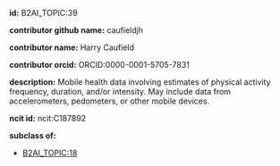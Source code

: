 **id:** B2AI_TOPIC:39

**contributor github name:** caufieldjh

**contributor name:** Harry Caufield

**contributor orcid:** ORCID:0000-0001-5705-7831

**description:** Mobile health data involving estimates of physical activity frequency, duration, and/or intensity. May include data from accelerometers, pedometers, or other mobile devices.

**ncit id:** ncit:C187892

**subclass of:**

- [B2AI_TOPIC:18](../DataTopic.markdown)

